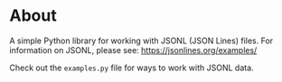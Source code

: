 # About

A simple Python library for working with JSONL (JSON Lines) files. For information on JSONL, please see: https://jsonlines.org/examples/

Check out the `examples.py` file for ways to work with JSONL data. 